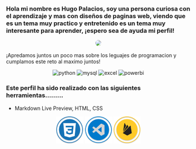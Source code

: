 ### Hola mi nombre es Hugo Palacios, soy una persona curiosa con el aprendizaje y mas con diseños de paginas web, viendo que es un tema muy practico y entretenido es un tema muy interesante para aprender, ¡espero sea de ayuda mi perfil!

<p style="text-align:center">
<img src="https://avatars.githubusercontent.com/u/135680032?v=4" style="width:250px; border-radius:50%">
</p>

¡Apredamos juntos un poco mas sobre los leguajes de programacion y cumplamos este reto al maximo juntos!

<div> 
 <p style="text-align:center">
    <img decoding="async" src="https://img.shields.io/badge/Python-3776AB?style=for-the-badge&logo=python&logoColor=white" alt="python"/>
  </a>
    <img decoding="async" src="https://img.shields.io/badge/MySQL-6DB33F?style=for-the-badge&logo=mysql&logoColor=white" alt="mysql"/>
  </a>
 <img decoding="async" src="https://img.shields.io/badge/Microsoft_Excel-217346?style=for-the-badge&logo=microsoft-excel&logoColor=white" alt="excel"/>
  </a>
 <img decoding="async" src="https://img.shields.io/badge/Power_BI-FFBE00?style=for-the-badge&logo=Power-BI&logoColor=white" alt="powerbi"/>
  </a>
</p>
</div>

### Este perfil ha sido realizado con las siguientes herramientas.........

 * Markdown Live Preview, HTML, CSS

<p style="text-align:center">
<img width="75px" src=https://raw.githubusercontent.com/Pedro-Murilo/icons-for-readme/5bbe933ecb81a1650e0041ec6e47ebde0dd4ffb1/.github/css-icon.svg alt="Typescript Icon" /> 

<img width="75px" src=https://raw.githubusercontent.com/Pedro-Murilo/icons-for-readme/5bbe933ecb81a1650e0041ec6e47ebde0dd4ffb1/.github/vscode-icon.svg alt="CSS Icon" />

<img width="75px" src=https://raw.githubusercontent.com/Pedro-Murilo/icons-for-readme/5bbe933ecb81a1650e0041ec6e47ebde0dd4ffb1/.github/firebase-icon.svg alt="Firebase Icon" />
</p>




